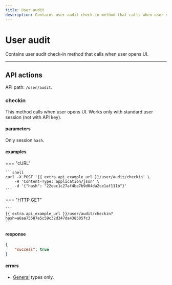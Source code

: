 ```yaml
---
title: User audit
description: Contains user audit check-in method that calls when user opens UI.
---
```


# User audit

Contains user audit check-in method that calls when user opens UI.

***

## API actions

API path: `/user/audit`.

### checkin

This method calls when user opens UI.
Works only with standard user session (not with API key).

#### parameters

Only session `hash`.

#### examples

=== "cURL"

    ```shell
    curl -X POST '{{ extra.api_example_url }}/user/audit/checkin' \
        -H 'Content-Type: application/json' \ 
        -d '{"hash": "22eac1c27af4be7b9d04da2ce1af111b"}'
    ```
    
=== "HTTP GET"

    ```
    {{ extra.api_example_url }}/user/audit/checkin?hash=a6aa75587e5c59c32d347da438505fc3
    ```

#### response

```json
{
    "success": true
}
```

#### errors

* [General](../../../../getting-started.md#error-codes) types only.